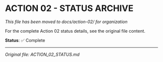 # ACTION 02 - STATUS ARCHIVE

*This file has been moved to docs/action-02/ for organization*

For the complete Action 02 status details, see the original file content.

**Status**: ✅ Complete

---

*Original file: ACTION_02_STATUS.md*